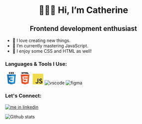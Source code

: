 <h1 align="center">👩🏻‍💻 Hi, I’m Catherine</h1>
<h2 align="center">Frontend development enthusiast</h2>


- 🍃 I love creating new things.
- 📖 I’m currently mastering JavaScript.
- 🌸 I enjoy some CSS and HTML as well! 



<h3>Languages & Tools I Use:</h3>
<p><img src="https://raw.githubusercontent.com/devicons/devicon/master/icons/css3/css3-original-wordmark.svg" alt="css3" width="40" height="40"/>
<img src="https://raw.githubusercontent.com/devicons/devicon/master/icons/html5/html5-original-wordmark.svg" alt="html5" width="40" height="40"/>
<img src="https://raw.githubusercontent.com/devicons/devicon/master/icons/javascript/javascript-original.svg" alt="javascript" width="35" height="35"/>
<img src="https://cdn.jsdelivr.net/gh/devicons/devicon/icons/vscode/vscode-original.svg" alt="vscode" width="35" height="35"/>
<img src="https://cdn.jsdelivr.net/gh/devicons/devicon/icons/figma/figma-original.svg" alt="figma" width="35" height="35"/>
</p>

<h3>Let's Connect:</h3>
<p><a href="https://www.linkedin.com/in/catherinemitagvaria/" target="_blank"><img align="center" src="https://cdn.jsdelivr.net/gh/devicons/devicon/icons/linkedin/linkedin-original.svg" alt="me in linkedin" height="auto" width="30"/></a></p>

![Github stats](https://github-readme-stats.vercel.app/api?username=catherineisonline&theme=omni&show_icons=true&locale=en)



